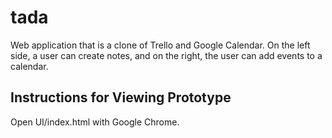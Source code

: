 # tada
Web application that is a clone of Trello and Google Calendar. On the left side, a user can create notes, and on the right, the user can add events to a calendar. 

## Instructions for Viewing Prototype

Open UI/index.html with Google Chrome.

